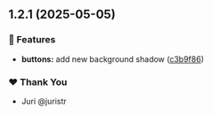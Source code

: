 ## 1.2.1 (2025-05-05)

### 🚀 Features

- **buttons:** add new background shadow ([c3b9f86](https://github.com/mattbarlow-sg/tuskydesign/commit/c3b9f86))

### ❤️ Thank You

- Juri @juristr